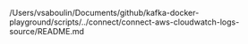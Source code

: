 /Users/vsaboulin/Documents/github/kafka-docker-playground/scripts/../connect/connect-aws-cloudwatch-logs-source/README.md
